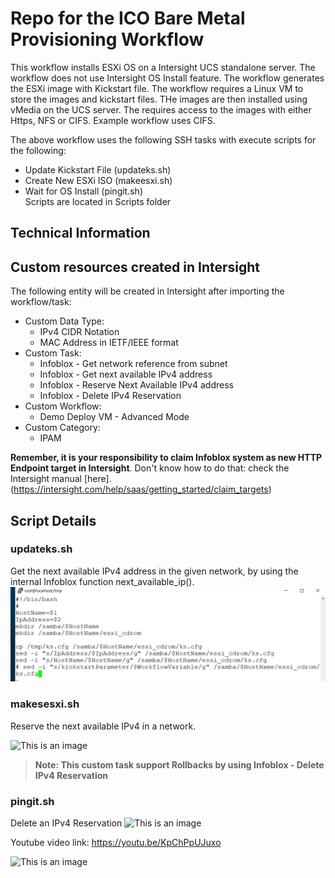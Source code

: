 # Repo for the ICO Bare Metal Provisioning Workflow

This workflow installs ESXi OS on a Intersight UCS standalone server. The workflow does not use Intersight OS Install feature. The workflow generates the ESXi image with Kickstart file. The workflow requires a Linux VM to store the images and kickstart files. THe images are then installed using vMedia on the UCS server. The requires access to the images with either Https, NFS or CIFS. Example workflow uses CIFS.    

The above workflow uses the following SSH tasks with execute scripts for the following:
 - Update Kickstart File (updateks.sh)
 - Create New ESXi ISO (makeesxi.sh)
 - Wait for OS Install (pingit.sh)  
 Scripts are located in Scripts folder


## Technical Information



## Custom resources created in Intersight

The following entity will be created in Intersight after importing the workflow/task:
 - Custom Data Type: 
   - IPv4 CIDR Notation
   - MAC Address in IETF/IEEE format
 - Custom Task: 
   - Infoblox - Get network reference from subnet
   - Infoblox - Get next available IPv4 address
   - Infoblox - Reserve Next Available IPv4 address
   - Infoblox - Delete IPv4 Reservation
 - Custom Workflow:
   - Demo Deploy VM - Advanced Mode
 - Custom Category: 
   - IPAM

**Remember, it is your responsibility to claim Infoblox system as new HTTP Endpoint target in Intersight**. Don't know how to do that: check the Intersight manual [here].(https://intersight.com/help/saas/getting_started/claim_targets)

## Script Details

### updateks.sh
Get the next available IPv4 address in the given network, by using the internal Infoblox function next_available_ip().
![This is an image](images/updateks.png)

### makesesxi.sh
Reserve the next available IPv4 in a network.

![This is an image](images/reserve-ipv4-reservation.png)

> **Note: This custom task support Rollbacks by using Infoblox - Delete IPv4 Reservation**

### pingit.sh
Delete an IPv4 Reservation
![This is an image](images/delete-ipv4-reservation.png)


Youtube video link: https://youtu.be/KpChPpUJuxo


![This is an image](images/wf_sample_two.png)

